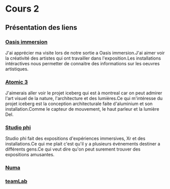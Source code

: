 # Cours 2
## Présentation des liens

### [Oasis immersion](https://oasis.im/a-laffiche/) 
J'ai apprécier ma visite lors de notre sortie a Oasis immersion.J'ai aimer voir la créativité des artistes qui ont travailler dans l'exposition.Les installations intéractives nous permetter de connaitre des informations sur les oeuvres artistiques.
### [Atomic 3](https://www.atomic3.ca/projet.php?id=2) 
J'aimerais aller voir le projet iceberg qui est à montreal car on peut admirer l'art visuel de la nature, l'architecture et des lumières.Ce qui m'intéresse du projet iceberg est la conception architecturale faite d'aluminium et son installation.Comme le capteur de mouvement, le haut parleur et la lumière Del. 
### [Studio phi](https://phi.ca/fr/expositions/infini-montreal/) 
Studio phi fait des expositions d'expériences immersives, Xr et des installations.Ce qui me plait c'est qu'il y a plusieurs événements destiner a différents gens.Ce qui veut dire qu'on peut surement trouver des expositions amusantes.
### [Numa](https://numa.media/moments-de-grace/) 


### [teamLab](https://www.teamlab.art/fr/e/caixaforum_barcelona/) 


